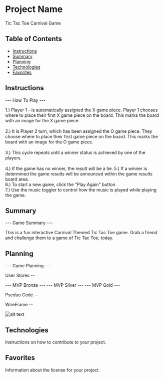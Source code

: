 # Project Name

Tic Tac Toe Carnival Game

## Table of Contents

- [Instructions](#instructions)
- [Summary](#summary)
- [Planning](#planning)
- [Technologies](#technologies)
- [Favorites](#favorites)


## Instructions

--- How To Play ---

1.) Player 1 - is automatically assigned the X game piece.  Player 1 chooses where to place their first X 
game piece on the board.  This marks the board with an image for the X game piece.<br><br>
2.) It is Player 2 turn, which has been assigned the O game piece.  They choose where to place their first game
piece on the board. This marks the board with an image for the O game piece.<br><br>
3.) This cycle repeats until a winner status is achieved by one of the players.<br><br>
4.) If the game has no winner, the result will be a tie.
5.) If a winner is determined the game results will be announced within the game results board area.<br>
6.) To start a new game, click the "Play Again" button.<br>
7.) Use the music toggler to control how the music is played while playing the game.<br>

## Summary

--- Game Summary ---

This is a fun interactive Carnival Themed Tic Tac Toe game.  Grab a friend and challenge them to a game of Tic Tac Toe, today.

## Planning

--- Game Planning ---

User Stores --

--- MVP Bronze ---
--- MVP Silver ---
--- MVP Gold ---

Pseduo Code --

WireFrame --

![alt text](image_url)

## Technologies

Instructions on how to contribute to your project.

## Favorites

Information about the license for your project.
